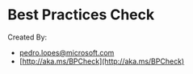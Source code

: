 # Best Practices Check

Created By:

- [pedro.lopes@microsoft.com](mailto:pedro.lopes@microsoft.com "mailto:pedro.lopes@microsoft.com")
- [http://aka.ms/BPCheck](http://aka.ms/BPCheck)